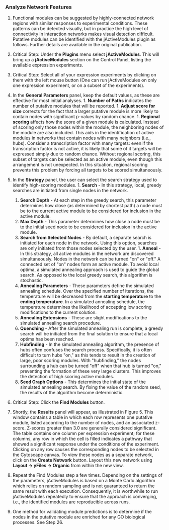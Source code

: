 ### Analyze Network Features

1. Functional modules can be suggested by highly-connected network regions with similar responses to experimental conditions. These patterns can be detected visually, but in practice the high level of connectivity in interaction networks makes visual detection difficult. Putative modules can be identified with the jActiveModules plugin as follows. Further details are available in the original publication.
  1. Critical Step: Under the **Plugins** menu select **jActiveModules**. This will bring up a **jActiveModules** section on the Control Panel, listing the available expression experiments.
  1. Critical Step: Select all of your expression experiments by clicking on them with the left mouse button (One can run jActiveModules on only one expression experiment, or on a subset of the experiments).
  1. In the **General Parameters** panel, keep the default values, as these are effective for most initial analyses.
    1. **Number of Paths** indicates the number of putative modules that will be reported.
    1. **Adjust score for size** corrects for the fact that a larger putative module is more likely to contain nodes with significant p-values by random chance.
    1. **Regional scoring** affects how the score of a given module is calculated. Instead of scoring only those nodes within the module, the neighboring nodes of the module are also included. This aids in the identification of active modules in networks that contain nodes with many neighbors (i.e., hubs). Consider a transcription factor with many targets: even if the transcription factor is not active, it is likely that some of it targets will be expressed simply due to random chance.  Without regional scoring, this subset of targets can be selected as an active module, even though this arrangement is not unexpected. In this situation, regional scoring prevents this problem by forcing all targets to be scored simultaneously. 

  1. In the **Strategy** panel, the user can select the search strategy used to identify high-scoring modules.
    1. **Search** - In this strategy, local, greedy searches are initiated from single nodes in the network.
      1. **Search Depth** - At each step in the greedy search, this parameter determines how close (as determined by shortest path) a node must be to the current active module to be considered for inclusion in the active module.
      1. **Max Depth** - This parameter determines how close a node must be to the initial seed node to be considered for inclusion in the active module.
      1. **Search from Selected Nodes** - By default, a separate search is initiated for each node in the network. Using this option, searches are only initiated from those nodes selected by the user.
    1. **Anneal** - In this strategy, all active modules in the network are discovered simultaneously. Nodes in the network can be turned "on" or "off." A connected set of "on" nodes form an active module. To avoid local optima, a simulated annealing approach is used to guide the global search. As opposed to the local greedy search, this algorithm is stochastic.
      1. **Annealing Parameters** - These parameters define the simulated annealing schedule. Over the specified number of iterations, the temperature will be decreased from the **starting temperature** to the **ending temperature**.  In a simulated annealing schedule, the temperature determines the likelihood of accepting low scoring modifications to the current solution.
      1. **Annealing Extensions** - These are slight modifications to the simulated annealing search procedure.
        1. **Quenching** - After the simulated annealing run is complete, a greedy search will be initiated from the final solution to ensure that a local optima has been reached.
        1. **Hubfinding** - In the simulated annealing algorithm, the presence of hubs often confuses the search process. Specifically, it is often difficult to turn hubs "on," as this tends to result in the creation of large, poor scoring modules. With "hubfinding," the nodes surrounding a hub can be turned "off" when that hub is turned "on," preventing the formation of these very large clusters. This improves the detection of high scoring active modules.
      1. **Seed Graph Options** - This determines the initial state of the simulated annealing search. By fixing the value of the random seed, the results of the algorithm become deterministic.
  1. Critical Step: Click the **Find Modules** button.
  1. Shortly, the **Results** panel will appear, as illustrated in Figure 5. This window contains a table in which each row represents one putative module, listed according to the number of nodes, and an associated z-score. Z-scores greater than 3.0 are generally considered significant. The table contains one column per expression experiment; for these columns, any row in which the cell is filled indicates a pathway that showed a significant response under the conditions of the experiment. Clicking on any row causes the corresponding nodes to be selected in the Cytoscape canvas. To view these nodes as a separate network, click on the **Create Network** button. Layout this new network using **Layout → yFiles → Organic** from within the new view.
  1. Repeat the Find Modules step a few times. Depending on the settings of the parameters, jActiveModules is based on a Monte Carlo algorithm which relies on random sampling and is not guaranteed to return the same result with each execution. Consequently, it is worthwhile to run jActiveModules repeatedly to ensure that the approach is converging, i.e., the identified modules are reproducible across runs.
  1. One method for validating module predictions is to determine if the nodes in the putative module are enriched for any GO biological processes. See Step 26.
